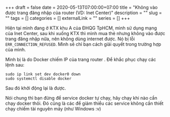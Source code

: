 +++ 
draft = false
date = 2020-05-13T07:00:00+07:00
title = "Không vào được trang đăng nhập của router (VD: Inet Center)"
description = ""
slug = "" 
tags = []
categories = []
externalLink = ""
series = []
+++

Hiện tại mình đang ở KTX khu A của ĐHQG TpHCM, mình sử dụng mạng của Inet Center, sau khi xuống KTX thì mình mua thẻ nhưng không vào được trang đăng nhập nữa, nên không dùng internet được. Nó bị lỗi `ERR_CONNECTION_REFUSED`. Mình sẽ chỉ bạn cách giải quyết trong trường hợp của mình.

Mình bị là do Docker chiếm IP của trang router . Để khắc phục chạy các lệnh sau:

```shell
sudo ip link set dev docker0 down
sudo systemctl disable docker
```

Sau đó khởi động lại là được.

Nói chung thì bạn đừng để service docker tự chạy, hãy chạy khi nào cần chạy docker thôi. Đó cũng là các để giảm thiểu các service không cần thiết chạy chiếm tài nguyên máy (như Windows :v)
